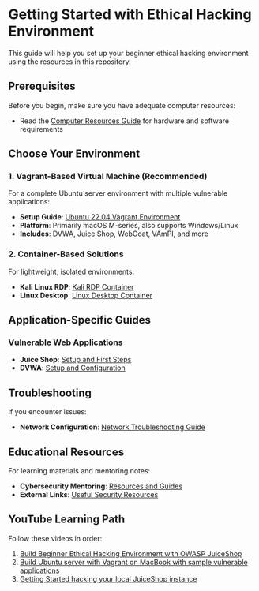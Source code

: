 # Getting Started with Ethical Hacking Environment

This guide will help you set up your beginner ethical hacking environment using the resources in this repository.

## Prerequisites

Before you begin, make sure you have adequate computer resources:
- Read the [Computer Resources Guide](computer-resources.md) for hardware and software requirements

## Choose Your Environment

### 1. Vagrant-Based Virtual Machine (Recommended)
For a complete Ubuntu server environment with multiple vulnerable applications:
- **Setup Guide**: [Ubuntu 22.04 Vagrant Environment](../../environments/vagrant/ubuntu-22-04-m-series/README.md)
- **Platform**: Primarily macOS M-series, also supports Windows/Linux
- **Includes**: DVWA, Juice Shop, WebGoat, VAmPI, and more

### 2. Container-Based Solutions
For lightweight, isolated environments:
- **Kali Linux RDP**: [Kali RDP Container](../../environments/containers/kali-rdp/README.md)
- **Linux Desktop**: [Linux Desktop Container](../../environments/containers/linux-desktop/README.md)

## Application-Specific Guides

### Vulnerable Web Applications
- **Juice Shop**: [Setup and First Steps](juice-shop-setup.md)
- **DVWA**: [Setup and Configuration](dvwa-setup.md)

## Troubleshooting

If you encounter issues:
- **Network Configuration**: [Network Troubleshooting Guide](../troubleshooting/network-configuration.md)

## Educational Resources

For learning materials and mentoring notes:
- **Cybersecurity Mentoring**: [Resources and Guides](../../resources/mentoring-notes/README.md)
- **External Links**: [Useful Security Resources](../../resources/external-links.md)

## YouTube Learning Path

Follow these videos in order:
1. [Build Beginner Ethical Hacking Environment with OWASP JuiceShop](https://www.youtube.com/watch?v=3UiBmQT7nF8&list=PLTfslD-MgbHeKdfJN01rONNXmHCfRsVzS&index=6)
2. [Build Ubuntu server with Vagrant on MacBook with sample vulnerable applications](https://www.youtube.com/watch?v=TywK6hhFWhs&list=PLTfslD-MgbHeKdfJN01rONNXmHCfRsVzS&index=3)
3. [Getting Started hacking your local JuiceShop instance](https://www.youtube.com/watch?v=DOHsK1p25Ew&list=PLTfslD-MgbHeKdfJN01rONNXmHCfRsVzS&index=4)